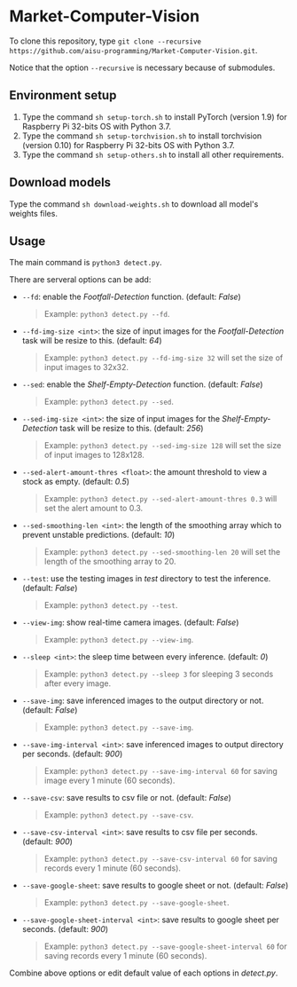 # Market-Computer-Vision
To clone this repository, type `git clone --recursive https://github.com/aisu-programming/Market-Computer-Vision.git`.

Notice that the option `--recursive` is necessary because of submodules.

## Environment setup
1. Type the command `sh setup-torch.sh` to install PyTorch (version 1.9) for Raspberry Pi 32-bits OS with Python 3.7.
2. Type the command `sh setup-torchvision.sh` to install torchvision (version 0.10) for Raspberry Pi 32-bits OS with Python 3.7.
3. Type the command `sh setup-others.sh` to install all other requirements.

## Download models
Type the command `sh download-weights.sh` to download all model's weights files.

## Usage
The main command is `python3 detect.py`.

There are serveral options can be add:

- `--fd`: enable the *Footfall-Detection* function. (default: *False*)
  > Example: `python3 detect.py --fd`.
- `--fd-img-size <int>`: the size of input images for the *Footfall-Detection* task will be resize to this. (default: *64*)
  > Example: `python3 detect.py --fd-img-size 32` will set the size of input images to 32x32.

<!--
- `--vis-full-thres`: if the prediction amount of input is more than this value, it will be classify to "Full" status. (default: _70_)
- `--vis-less-thres`: if the prediction amount of input is more than this value, it will be classify to "Less" status. (default: _30_)
  > Example: `python3 detect.py --vis-full-thres 60 --vis-less-thres 40` will view a 50% amount prediction as "Less" status.
- `--vis-smoothing-len`: the length of the smoothing array which to prevent unstable predictions. (default: _10_)
-->

- `--sed`: enable the *Shelf-Empty-Detection* function. (default: *False*)
  > Example: `python3 detect.py --sed`.
- `--sed-img-size <int>`: the size of input images for the *Shelf-Empty-Detection* task will be resize to this. (default: *256*)
  > Example: `python3 detect.py --sed-img-size 128` will set the size of input images to 128x128.
- `--sed-alert-amount-thres <float>`: the amount threshold to view a stock as empty. (default: *0.5*)
  > Example: `python3 detect.py --sed-alert-amount-thres 0.3` will set the alert amount to 0.3.
- `--sed-smoothing-len <int>`: the length of the smoothing array which to prevent unstable predictions. (default: _10_)
  > Example: `python3 detect.py --sed-smoothing-len 20` will set the length of the smoothing array to 20.
- `--test`: use the testing images in *test* directory to test the inference. (default: _False_)
  > Example: `python3 detect.py --test`.
- `--view-img`: show real-time camera images. (default: _False_)
  > Example: `python3 detect.py --view-img`.
- `--sleep <int>`: the sleep time between every inference. (default: _0_)
  > Example: `python3 detect.py --sleep 3` for sleeping 3 seconds after every image.
- `--save-img`: save inferenced images to the output directory or not. (default: _False_)
  > Example: `python3 detect.py --save-img`.
- `--save-img-interval <int>`: save inferenced images to output directory per seconds. (default: _900_)
  > Example: `python3 detect.py --save-img-interval 60` for saving image every 1 minute (60 seconds).
- `--save-csv`: save results to csv file or not. (default: _False_)
  > Example: `python3 detect.py --save-csv`.
- `--save-csv-interval <int>`: save results to csv file per seconds. (default: _900_)
  > Example: `python3 detect.py --save-csv-interval 60` for saving records every 1 minute (60 seconds).
- `--save-google-sheet`: save results to google sheet or not. (default: _False_)
  > Example: `python3 detect.py --save-google-sheet`.
- `--save-google-sheet-interval <int>`: save results to google sheet per seconds. (default: *900*)
  > Example: `python3 detect.py --save-google-sheet-interval 60` for saving records every 1 minute (60 seconds).

Combine above options or edit default value of each options in *detect.py*.
